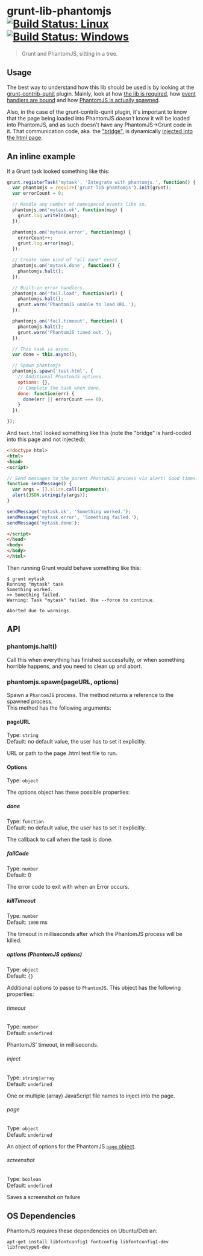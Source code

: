 # grunt-lib-phantomjs [![Build Status: Linux](https://travis-ci.org/gruntjs/grunt-lib-phantomjs.svg?branch=master)](https://travis-ci.org/gruntjs/grunt-lib-phantomjs) [![Build Status: Windows](https://ci.appveyor.com/api/projects/status/69g3o5c5m0fyih9r/branch/master?svg=true)](https://ci.appveyor.com/project/gruntjs/grunt-lib-phantomjs/branch/master)

> Grunt and PhantomJS, sitting in a tree.


## Usage

The best way to understand how this lib should be used is by looking at the [grunt-contrib-qunit](https://github.com/gruntjs/grunt-contrib-qunit) plugin. Mainly, look at how [the lib is required](https://github.com/gruntjs/grunt-contrib-qunit/blob/d99291713d32f84e50303d6e51eb2dab40b1deb6/tasks/qunit.js#L17), how [event handlers are bound](https://github.com/gruntjs/grunt-contrib-qunit/blob/d99291713d32f84e50303d6e51eb2dab40b1deb6/tasks/qunit.js#L61-L144) and how [PhantomJS is actually spawned](https://github.com/gruntjs/grunt-contrib-qunit/blob/d99291713d32f84e50303d6e51eb2dab40b1deb6/tasks/qunit.js#L177-L190).

Also, in the case of the grunt-contrib-qunit plugin, it's important to know that the page being loaded into PhantomJS *doesn't* know it will be loaded into PhantomJS, and as such doesn't have any PhantomJS->Grunt code in it. That communication code, aka. the ["bridge"](https://github.com/gruntjs/grunt-contrib-qunit/blob/d99291713d32f84e50303d6e51eb2dab40b1deb6/phantomjs/bridge.js), is dynamically [injected into the html page](https://github.com/gruntjs/grunt-contrib-qunit/blob/d99291713d32f84e50303d6e51eb2dab40b1deb6/tasks/qunit.js#L152).


## An inline example

If a Grunt task looked something like this:

```js
grunt.registerTask('mytask', 'Integrate with phantomjs.', function() {
  var phantomjs = require('grunt-lib-phantomjs').init(grunt);
  var errorCount = 0;

  // Handle any number of namespaced events like so.
  phantomjs.on('mytask.ok', function(msg) {
    grunt.log.writeln(msg);
  });

  phantomjs.on('mytask.error', function(msg) {
    errorCount++;
    grunt.log.error(msg);
  });

  // Create some kind of "all done" event.
  phantomjs.on('mytask.done', function() {
    phantomjs.halt();
  });

  // Built-in error handlers.
  phantomjs.on('fail.load', function(url) {
    phantomjs.halt();
    grunt.warn('PhantomJS unable to load URL.');
  });

  phantomjs.on('fail.timeout', function() {
    phantomjs.halt();
    grunt.warn('PhantomJS timed out.');
  });

  // This task is async.
  var done = this.async();

  // Spawn phantomjs
  phantomjs.spawn('test.html', {
    // Additional PhantomJS options.
    options: {},
    // Complete the task when done.
    done: function(err) {
      done(err || errorCount === 0);
    }
  });

});
```

And `test.html` looked something like this (note the "bridge" is hard-coded into this page and not injected):

```html
<!doctype html>
<html>
<head>
<script>

// Send messages to the parent PhantomJS process via alert! Good times!!
function sendMessage() {
  var args = [].slice.call(arguments);
  alert(JSON.stringify(args));
}

sendMessage('mytask.ok', 'Something worked.');
sendMessage('mytask.error', 'Something failed.');
sendMessage('mytask.done');

</script>
</head>
<body>
</body>
</html>
```

Then running Grunt would behave something like this:

```shell
$ grunt mytask
Running "mytask" task
Something worked.
>> Something failed.
Warning: Task "mytask" failed. Use --force to continue.

Aborted due to warnings.
```


## API

### phantomjs.halt()

Call this when everything has finished successfully, or when something horrible happens, and you need to clean up and abort.

### phantomjs.spawn(pageURL, options)

Spawn a `PhantomJS` process. The method returns a reference to the spawned process.  
This method has the following arguments:

#### pageURL

Type: `string`  
Default: no default value, the user has to set it explicitly.

URL or path to the page .html test file to run.

#### Options

Type: `object`

The options object has these possible properties:

##### done

Type: `function`  
Default: no default value, the user has to set it explicitly.

The callback to call when the task is done.

##### failCode

Type: `number`  
Default: 0

The error code to exit with when an Error occurs.

##### killTimeout

Type: `number`  
Default: `1000` ms

The timeout in milliseconds after which the PhantomJS process will be killed.

##### options (PhantomJS options)

Type: `object`  
Default: `{}`

Additional options to passe to `PhantomJS`. This object has the following properties:

###### timeout

Type: `number`  
Default: `undefined`

PhantomJS' timeout, in milliseconds.

###### inject

Type: `string|array`  
Default: `undefined`

One or multiple (array) JavaScript file names to inject into the page.

###### page

Type: `object`  
Default: `undefined`

An object of options for the PhantomJS [`page` object](https://github.com/ariya/phantomjs/wiki/API-Reference-WebPage).

###### screenshot

Type: `boolean`  
Default: `undefined`

Saves a screenshot on failure


## OS Dependencies

PhantomJS requires these dependencies on Ubuntu/Debian:

```
apt-get install libfontconfig1 fontconfig libfontconfig1-dev libfreetype6-dev
```
